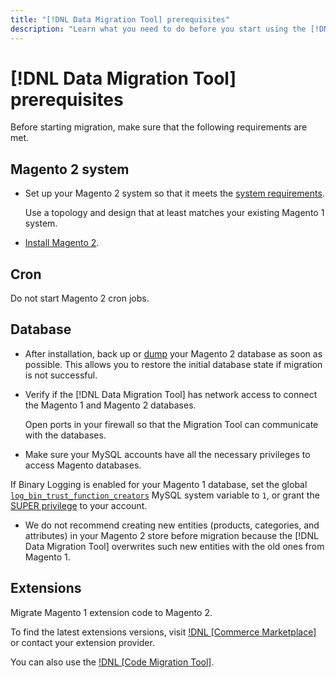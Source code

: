 ```yaml
---
title: "[!DNL Data Migration Tool] prerequisites"
description: "Learn what you need to do before you start using the [!DNL Data Migration Tool] to transfer data between Magento 1 and Magento 2."
---
```


# [!DNL Data Migration Tool] prerequisites

Before starting migration, make sure that the following requirements are met.

## Magento 2 system

*  Set up your Magento 2 system so that it meets the [system requirements](https://devdocs.magento.com/guides/v2.4/install-gde/system-requirements.html).

   Use a topology and design that at least matches your existing Magento 1 system.

*  [Install Magento 2](https://devdocs.magento.com/guides/v2.4/install-gde/bk-install-guide.html).

## Cron

Do not start Magento 2 cron jobs.

## Database

*  After installation, back up or [dump](https://dev.mysql.com/doc/refman/8.0/en/mysqldump.html) your Magento 2 database as soon as possible. This allows you to restore the initial database state if migration is not successful.

*  Verify if the [!DNL Data Migration Tool] has network access to connect the Magento 1 and Magento 2 databases.

   Open ports in your firewall so that the Migration Tool can communicate with the databases.

*  Make sure your MySQL accounts have all the necessary privileges to access Magento databases.

  If Binary Logging is enabled for your Magento 1 database, set the global [`log_bin_trust_function_creators`](https://dev.mysql.com/doc/refman/5.7/en/server-system-variables.html#sysvar_log_bin_trust_function_creators) MySQL system variable to `1`, or grant the [SUPER privilege](https://dev.mysql.com/doc/refman/5.7/en/privileges-provided.html#priv_super) to your account.

*  We do not recommend creating new entities (products, categories, and attributes) in your Magento 2 store before migration because the [!DNL Data Migration Tool] overwrites such new entities with the old ones from Magento 1.

## Extensions

Migrate Magento 1 extension code to Magento 2.

To find the latest extensions versions, visit [!DNL [Commerce Marketplace]](https://marketplace.magento.com/) or contact your extension provider.

You can also use the [!DNL [Code Migration Tool]](https://github.com/magento-commerce/code-migration/blob/develop/README.md).
